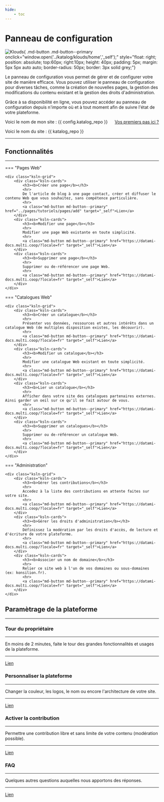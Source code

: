 ```yaml
---
hide:
    - toc
---
```


# Panneau de configuration

![Klouds](https://cdn-icons-png.flaticon.com/512/3208/3208676.png){ .md-button .md-button--primary onclick="window.open('../katalog/klouds/home','_self');" style="float: right; position: absolute; top:60px; right:10px; height: 40px; padding: 5px; margin: 5px 5px auto auto; border-radius: 50px; border: 3px solid grey;"}

Le panneau de configuration vous permet de gérer et de configurer votre site de manière efficace. Vous pouvez utiliser le panneau de configuration pour diverses tâches, comme la création de nouvelles pages, la gestion des modifications du contenu existant et la gestion des droits d'administration. 

Grâce à sa disponibilité en ligne, vous pouvez accéder au panneau de configuration depuis n'importe où et à tout moment afin de suivre l'état de votre plateforme.

<a class="md-button md-button--secondary" href="#parametrage-de-la-plateforme" target="_self" style="float: right; margin-bottom: 25px;">Vos premiers pas ici ?</a>

Voici le nom de mon site : {{ config.katalog_repo }}

Voici le nom du site  : {{ katalog_repo }}

---

## Fonctionnalités

---

=== "Pages Web"

    <div class="ksln-grid">
        <div class="ksln-cards">
            <h3><b>Créer une page</b></h3>
            <hr>
            De l'article de blog à une page contact, créer et diffuser le contenu Web que vous souhaitez, sans compétence particulière.
            <hr>
            <a class="md-button md-button--primary" href="../pages/tutoriels/pages/add" target="_self">Lien</a>
        </div>
        <div class="ksln-cards">
            <h3><b>Modifier une page</b></h3>
            <hr>
            Modifier une page Web existante en toute simplicité.
            <hr>
            <a class="md-button md-button--primary" href="https://datami-docs.multi.coop/?locale=fr" target="_self">Lien</a>
        </div>
        <div class="ksln-cards">
            <h3><b>Supprimer une page</b></h3>
            <hr>
            Supprimer ou de-référencer une page Web. 
            <hr>
            <a class="md-button md-button--primary" href="https://datami-docs.multi.coop/?locale=fr" target="_self">Lien</a>
        </div>
    </div>

=== "Catalogues Web"

    <div class="ksln-grid">
        <div class="ksln-cards">
            <h3><b>Créer un catalogue</b></h3>
            <hr>
            Présenter vos données, ressources et autres intérêts dans un catalogue Web (de multiples disposition existes, les découvrir).
            <hr>
            <a class="md-button md-button--primary" href="https://datami-docs.multi.coop/?locale=fr" target="_self">Lien</a>
        </div>
        <div class="ksln-cards">
            <h3><b>Modifier un catalogue</b></h3>
            <hr>
            Modifier une catalogue Web existant en toute simplicité.
            <hr>
            <a class="md-button md-button--primary" href="https://datami-docs.multi.coop/?locale=fr" target="_self">Lien</a>
        </div>
        <div class="ksln-cards">
            <h3><b>Lier un catalogue</b></h3>
            <hr>
            Afficher dans votre site des catalogues partenaires externes. Ainsi garder un oeil sur ce qu'il se fait autour de vous.
            <hr>
            <a class="md-button md-button--primary" href="https://datami-docs.multi.coop/?locale=fr" target="_self">Lien</a>
        </div>
        <div class="ksln-cards">
            <h3><b>Supprimer un catalogues</b></h3>
            <hr>
            Supprimer ou de-référencer un catalogue Web.
            <hr>
            <a class="md-button md-button--primary" href="https://datami-docs.multi.coop/?locale=fr" target="_self">Lien</a>
        </div>
    </div>


=== "Administration"

    <div class="ksln-grid">
        <div class="ksln-cards">
            <h3><b>Gérer les contributions</b></h3>
            <hr>
            Accedez à la liste des contributions en attente faites sur votre site.
            <hr>
            <a class="md-button md-button--primary" href="https://datami-docs.multi.coop/?locale=fr" target="_self">Lien</a>
        </div>
        <div class="ksln-cards">
            <h3><b>Gérer les droits d'administration</b></h3>
            <hr>
            Définissez la modération par les droits d'accès, de lecture et d'écriture de votre plateforme.
            <hr>
            <a class="md-button md-button--primary" href="https://datami-docs.multi.coop/?locale=fr" target="_self">Lien</a>
        </div>
        <div class="ksln-cards">
            <h3><b>Associer un nom de domaine</b></h3>
            <hr>
            Relier ce site web à l'un de vos domaines ou sous-domaines (ex: konsilion.fr).
            <hr>
            <a class="md-button md-button--primary" href="https://datami-docs.multi.coop/?locale=fr" target="_self">Lien</a>
        </div>
    </div>



## Paramètrage de la plateforme

---

<div class="ksln-grid">
    <div class="ksln-cards">
        <h3><b>Tour du propriétaire</b></h3>
        <hr>
        En moins de 2 minutes, faite le tour des grandes fonctionnalités et usages de la plateforme.
        <hr>
        <a class="md-button md-button--primary" href="https://datami-docs.multi.coop/?locale=fr" target="_self">Lien</a>
    </div>
    <div class="ksln-cards">
        <h3><b>Personnaliser la plateforme</b></h3>
        <hr>
        Changer la couleur, les logos, le nom ou encore l'architecture de votre site.
        <hr>
        <a class="md-button md-button--primary" href="https://datami-docs.multi.coop/?locale=fr" target="_self">Lien</a>
    </div>
    <div class="ksln-cards">
        <h3><b>Activer la contribution</b></h3>
        <hr>
        Permettre une contribution libre et sans limite de votre contenu (modération possible).
        <hr>
        <a class="md-button md-button--primary" href="https://datami-docs.multi.coop/?locale=fr" target="_self">Lien</a>
    </div>
    <div class="ksln-cards">
        <h3><b>FAQ</b></h3>
        <hr>
        Quelques autres questions auquelles nous apportons des réponses.
        <hr>
        <a class="md-button md-button--primary" href="https://datami-docs.multi.coop/?locale=fr" target="_self">Lien</a>
    </div>
</div>   




<!-- * Copier ce <a id="PageModel" onclick="myFunction();" style="cursor:pointer;"> modèle de page Konsilion</a>. -->

<!-- * Créer votre <a id="PageLink" href="" target="_self"> nouvelle page</a>. -->

<script type="text/javascript" src="https://konsilion.github.io/katalog-setup/js/admin.js"></script>
<script type="text/javascript" src="https://konsilion.github.io/katalog-setup/js/functionality/slider-nav.js" defer></script>
